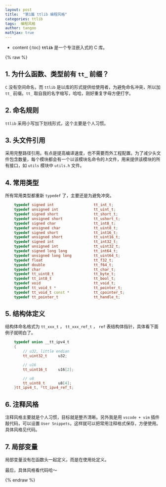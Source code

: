 ```yaml
---
layout: post
title:  "第1篇 ttlib 编程风格"
categories: ttlib
tags:  编程风格 
author: tangoo
mathjax: true
---
```


* content
{:toc}
**`ttlib`** 是一个专注嵌入式的 C 库。





{% raw %}

## 1. 为什么函数、类型前有 `tt_` 前缀？

`C` 没有空间命名，而 `ttlib` 是以库的形式提供给使用者，为避免命名冲突，所以加 `tt_` 前缀。`tt_` 取自我的名字缩写，哈哈，刚好重复字母方便打字。

## 2. 命名规则

`ttlib` 采用小写加下划线形式，这个主要是个人习惯。
  
## 3. 头文件引用

采用完整路径引用。有点是提高编译速度，也不需要而外工程配置。为了减少头文件包含数量，每个模块都会有一个以该模块名命令的.h文件，用来提供该模块的所有接口，如 `utils` 模块中 `utils.h` 文件。

## 4. 常用类型

所有常用类型都重新 `typedef` 了，主要还是为避免冲突。

~~~cpp
    typedef signed int                  tt_int_t;
    typedef unsigned int                tt_uint_t;
    typedef signed short                tt_short_t;
    typedef unsigned short              tt_ushort_t;
    typedef signed char                 tt_int8_t;
    typedef unsigned char               tt_uint8_t;
    typedef signed short                tt_int16_t;
    typedef unsigned short              tt_uint16_t;
    typedef signed int                  tt_int32_t;
    typedef unsigned int                tt_uint32_t;
    typedef signed long long            tt_int64_t;
    typedef unsigned long long          tt_uint64_t;
    typedef float                       tt_f32_t;
    typedef double                      tt_f64_t;
    typedef char                        tt_char_t;
    typedef tt_uint8_t                  tt_byte_t;
    typedef tt_int8_t                   tt_bool_t;
    typedef void                        tt_void_t;
    typedef tt_void_t *                 tt_pointer_t;
    typedef tt_void_t const *           tt_cpointer_t;
    typedef tt_pointer_t                tt_handle_t;
~~~


## 5. 结构体定义

结构体命名格式为 `tt_xxx_t` ， `tt_xxx_ref_t` ， `ref` 表结构体指针，具体看下面例子就明白了。

~~~cpp
    typedef union __tt_ipv4_t
    {
        // u32, little endian
        tt_uint32_t     u32;

        // u16
        tt_uint16_t     u16[2];

        // u8
        tt_uint8_t      u8[4];
    }tt_ipv4_t, *tt_ipv4_ref_t;
~~~

## 6. 注释风格

注释风格主要就是个人习惯，目标就是整齐清晰。另外我是用 `vscode + vim` 插件敲代码，可以设置 `User Snippets`，这样就可以把常用注释格式保存，方便使用。具体风格见代码。
  
## 7. 局部变量

局部变量没有在函数头一起定义，而是在使用处定义。

最后，具体风格看代码哈～

{% endraw %}